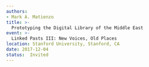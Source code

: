```yaml
---
authors:
- Mark A. Matienzo
title: >-
  Prototyping the Digital Library of the Middle East
event: >-
  Linked Pasts III: New Voices, Old Places
location: Stanford University, Stanford, CA
date: 2017-12-04
status:  Invited
---
```

